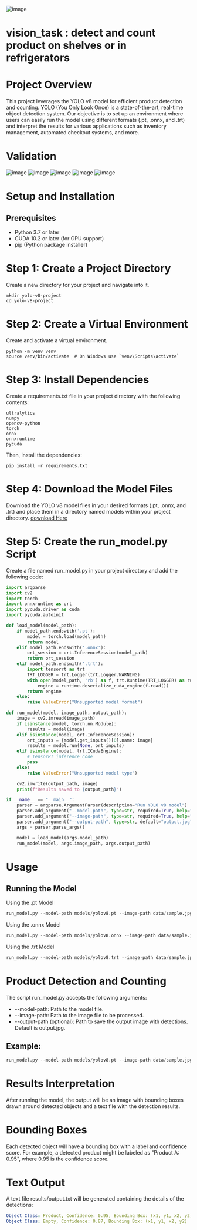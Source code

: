 ![image](https://github.com/omarabdallah235/vision_task_shelves_count/blob/main/273067258-7c1b9aee-b4e8-43b5-befd-588d4f0bd361.png)

# vision_task : detect and count product on shelves or in refrigerators

# Project Overview
This project leverages the YOLO v8 model for efficient product detection and counting. YOLO (You Only Look Once) is a state-of-the-art, real-time object detection system. Our objective is to set up an environment where users can easily run the model using different formats (.pt, .onnx, and .trt) and interpret the results for various applications such as inventory management, automated checkout systems, and more.

# Validation
![image](https://github.com/omarabdallah235/vision_task_shelves_count/blob/main/validation/validation.png)
![image](https://github.com/omarabdallah235/vision_task_shelves_count/blob/main/validation/PR_curve.png)
![image](https://github.com/omarabdallah235/vision_task_shelves_count/blob/main/validation/F1_curve.png) 
![image](https://github.com/omarabdallah235/vision_task_shelves_count/blob/main/validation/P_curve.png)
![image](https://github.com/omarabdallah235/vision_task_shelves_count/blob/main/validation/R_curve.png)

# Setup and Installation
## Prerequisites
* Python 3.7 or later
* CUDA 10.2 or later (for GPU support)
* pip (Python package installer)

# Step 1: Create a Project Directory
Create a new directory for your project and navigate into it.

```
mkdir yolo-v8-project
cd yolo-v8-project
```
# Step 2: Create a Virtual Environment
Create and activate a virtual environment.

```
python -m venv venv
source venv/bin/activate  # On Windows use `venv\Scripts\activate`
```
# Step 3: Install Dependencies
Create a requirements.txt file in your project directory with the following contents:

```
ultralytics
numpy
opencv-python
torch
onnx
onnxruntime
pycuda

```
Then, install the dependencies:

```
pip install -r requirements.txt
```

# Step 4: Download the Model Files
Download the YOLO v8 model files in your desired formats (.pt, .onnx, and .trt) and place them in a directory named models within your project directory.
[download Here](https://drive.google.com/drive/folders/1YUcAVjZ3XgBaITGUw5GGTCZq8tATyRUE?usp=sharing)
# Step 5: Create the run_model.py Script
Create a file named run_model.py in your project directory and add the following code:

```python
import argparse
import cv2
import torch
import onnxruntime as ort
import pycuda.driver as cuda
import pycuda.autoinit

def load_model(model_path):
    if model_path.endswith('.pt'):
        model = torch.load(model_path)
        return model
    elif model_path.endswith('.onnx'):
        ort_session = ort.InferenceSession(model_path)
        return ort_session
    elif model_path.endswith('.trt'):
        import tensorrt as trt
        TRT_LOGGER = trt.Logger(trt.Logger.WARNING)
        with open(model_path, 'rb') as f, trt.Runtime(TRT_LOGGER) as runtime:
            engine = runtime.deserialize_cuda_engine(f.read())
        return engine
    else:
        raise ValueError("Unsupported model format")

def run_model(model, image_path, output_path):
    image = cv2.imread(image_path)
    if isinstance(model, torch.nn.Module):
        results = model(image)
    elif isinstance(model, ort.InferenceSession):
        ort_inputs = {model.get_inputs()[0].name: image}
        results = model.run(None, ort_inputs)
    elif isinstance(model, trt.ICudaEngine):
        # TensorRT inference code
        pass
    else:
        raise ValueError("Unsupported model type")

    cv2.imwrite(output_path, image)
    print(f"Results saved to {output_path}")

if __name__ == "__main__":
    parser = argparse.ArgumentParser(description="Run YOLO v8 model")
    parser.add_argument("--model-path", type=str, required=True, help="Path to the model file")
    parser.add_argument("--image-path", type=str, required=True, help="Path to the image file")
    parser.add_argument("--output-path", type=str, default="output.jpg", help="Path to save the output image")
    args = parser.parse_args()

    model = load_model(args.model_path)
    run_model(model, args.image_path, args.output_path)
```


# Usage
## Running the Model
Using the .pt Model

```python
run_model.py --model-path models/yolov8.pt --image-path data/sample.jpg
```
Using the .onnx Model
```python
run_model.py --model-path models/yolov8.onnx --image-path data/sample.jpg
```
Using the .trt Model

```python
run_model.py --model-path models/yolov8.trt --image-path data/sample.jpg
```

# Product Detection and Counting
The script run_model.py accepts the following arguments:

* --model-path: Path to the model file.
* --image-path: Path to the image file to be processed.
* --output-path (optional): Path to save the output image with detections. Default is output.jpg.
  
## Example:


```python
run_model.py --model-path models/yolov8.pt --image-path data/sample.jpg --output-path results/output.jpg
```
# Results Interpretation
After running the model, the output will be an image with bounding boxes drawn around detected objects and a text file with the detection results.

# Bounding Boxes
Each detected object will have a bounding box with a label and confidence score. For example, a detected product might be labeled as "Product A: 0.95", where 0.95 is the confidence score.

# Text Output
A text file results/output.txt will be generated containing the details of the detections:

```yaml
Object Class: Product, Confidence: 0.95, Bounding Box: (x1, y1, x2, y2)
Object Class: Empty, Confidence: 0.87, Bounding Box: (x1, y1, x2, y2)
```









